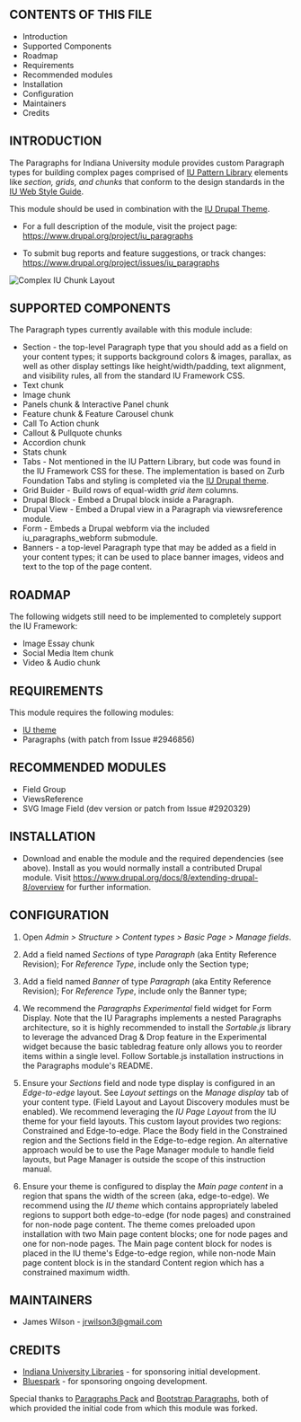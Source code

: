 CONTENTS OF THIS FILE
---------------------

 * Introduction
 * Supported Components
 * Roadmap
 * Requirements
 * Recommended modules
 * Installation
 * Configuration
 * Maintainers
 * Credits


INTRODUCTION
------------

The Paragraphs for Indiana University module provides custom Paragraph types
for building complex pages comprised of [IU Pattern Library][1] elements like
<em>section, grids, and chunks</em> that conform to the design standards in the
[IU Web Style Guide][1].

This module should be used in combination with the [IU Drupal Theme][3].

* For a full description of the module, visit the project page:
  https://www.drupal.org/project/iu_paragraphs

* To submit bug reports and feature suggestions, or track changes:
  https://www.drupal.org/project/issues/iu_paragraphs

![Complex IU Chunk Layout](https://styleguide.iu.edu/images/greybox2.png)


SUPPORTED COMPONENTS
--------------------

The Paragraph types currently available with this module include:

* Section - the top-level Paragraph type that you should add as a field on
    your content types; it supports background colors & images, parallax, as
    well as other display settings like height/width/padding, text alignment,
    and visibility rules, all from the standard IU Framework CSS.
* Text chunk
* Image chunk
* Panels chunk & Interactive Panel chunk
* Feature chunk & Feature Carousel chunk
* Call To Action chunk
* Callout & Pullquote chunks
* Accordion chunk
* Stats chunk
* Tabs - Not mentioned in the IU Pattern Library, but code was found in the IU
    Framework CSS for these. The implementation is based on Zurb Foundation
    Tabs and styling is completed via the [IU Drupal theme][3].
* Grid Buider - Build rows of equal-width <em>grid item</em> columns.
* Drupal Block - Embed a Drupal block inside a Paragraph.
* Drupal View - Embed a Drupal view in a Paragraph via viewsreference module.
* Form - Embeds a Drupal webform via the included iu_paragraphs_webform
    submodule.
* Banners - a top-level Paragraph type that may be added as a field in your
    content types; it can be used to place banner images, videos and text
    to the top of the page content.


ROADMAP
-------

The following widgets still need to be implemented to completely support the
IU Framework:

* Image Essay chunk
* Social Media Item chunk
* Video & Audio chunk


REQUIREMENTS
------------

This module requires the following modules:

* [IU theme][3]
* Paragraphs (with patch from Issue #2946856)


RECOMMENDED MODULES
-------------------

* Field Group
* ViewsReference
* SVG Image Field (dev version or patch from Issue #2920329)


INSTALLATION
------------

* Download and enable the module and the required dependencies (see above).
  Install as you would normally install a contributed Drupal module. Visit
  https://www.drupal.org/docs/8/extending-drupal-8/overview for further
  information.


CONFIGURATION
-------------

1) Open _Admin > Structure > Content types > Basic Page > Manage fields_.

2) Add a field named _Sections_ of type _Paragraph_ (aka Entity Reference
    Revision); For _Reference Type_, include only the Section type;

3) Add a field named _Banner_ of type _Paragraph_ (aka Entity Reference
    Revision); For _Reference Type_, include only the Banner type;

4) We recommend the _Paragraphs Experimental_ field widget for Form Display.
    Note that the IU Paragraphs implements a nested Paragraphs architecture,
    so it is highly recommended to install the _Sortable.js_ library to
    leverage the advanced Drag & Drop feature in the Experimental widget
    because the basic tabledrag feature only allows you to reorder items
    within a single level. Follow Sortable.js installation instructions in
    the Paragraphs module's README.

5) Ensure your _Sections_ field and node type display is configured in an
    _Edge-to-edge_ layout. See _Layout settings_ on the _Manage display_ tab
    of your content type. (Field Layout and Layout Discovery modules must be
    enabled).  We recommend leveraging the _IU Page Layout_ from the IU theme
    for your field layouts.  This custom layout provides two regions:
    Constrained and Edge-to-edge.  Place the Body field in the Constrained
    region and the Sections field in the Edge-to-edge region.  An alternative
    approach would be to use the Page Manager module to handle field layouts,
    but Page Manager is outside the scope of this instruction manual.

6) Ensure your theme is configured to display the _Main page content_ in a
    region that spans the width of the screen (aka, edge-to-edge). We recommend
    using the _IU theme_  which contains appropriately labeled regions to
    support both edge-to-edge (for node pages) and constrained for non-node
    page content. The theme comes preloaded upon installation with two Main
    page content blocks;  one for node pages and one for non-node pages. The
    Main page content block for nodes is placed in the IU theme's Edge-to-edge
    region, while non-node Main page content block is in the standard Content
    region which has a constrained maximum width.


MAINTAINERS
-----------

* James Wilson - jrwilson3@gmail.com


CREDITS
-------

* [Indiana University Libraries][4] - for sponsoring initial development.
* [Bluespark][5] - for sponsoring ongoing development.

Special thanks to [Paragraphs Pack][6] and [Bootstrap Paragraphs][7], both
of which provided the initial code from which this module was forked.

[1]: https://styleguide.iu.edu/pattern-library/ (IU Pattern Library)
[2]: https://styleguide.iu.edu/ (IU Style Guide)
[3]: https://drupal.org/project/iu (IU Drupal Theme)
[4]: https://libraries.indiana.edu (IU Libraries)
[5]: https://www.bluespark.com (Bluespark)
[6]: https://github.com/mishac/paragraphs_pack (Paragraphs Pack)
[7]: https://www.drupal.org/project/bootstrap_paragraphs (Bootstrap Paragraphs)
